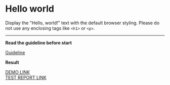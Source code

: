 # Hello world

Display the "Hello, world!" text with the default browser styling. Please do not 
use any enclosing tags like `<h1>` or `<p>`.
___

**Read the guideline before start**

[Guideline](https://mate-academy.github.io/layout_task-guideline/)

**Result**

[DEMO LINK](https://volodymyrkryvytskyy.github.io/layout_hello-world/) <br>
[TEST REPORT LINK](https://volodymyrkryvytskyy.github.io/layout_hello-world/report/html_report/)

